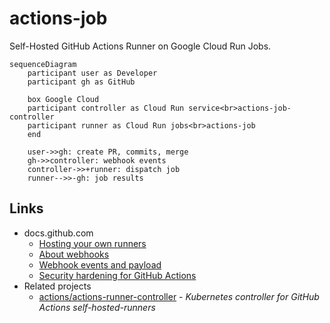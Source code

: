 # actions-job

Self-Hosted GitHub Actions Runner on Google Cloud Run Jobs.

```mermaid
sequenceDiagram
    participant user as Developer
    participant gh as GitHub
    
    box Google Cloud
    participant controller as Cloud Run service<br>actions-job-controller
    participant runner as Cloud Run jobs<br>actions-job
    end
    
    user->>gh: create PR, commits, merge
    gh->>controller: webhook events
    controller->>+runner: dispatch job
    runner-->>-gh: job results
```

## Links

- docs.github.com
    - [Hosting your own runners](https://docs.github.com/en/actions/hosting-your-own-runners)
    - [About webhooks](https://docs.github.com/en/webhooks-and-events/webhooks/about-webhooks)
    - [Webhook events and payload](https://docs.github.com/en/webhooks-and-events/webhooks/webhook-events-and-payloads)
    - [Security hardening for GitHub Actions](https://docs.github.com/en/actions/security-guides/security-hardening-for-github-actions#hardening-for-self-hosted-runners)
- Related projects
    - [actions/actions-runner-controller](https://github.com/actions/actions-runner-controller) - *Kubernetes controller for GitHub Actions self-hosted-runners*
